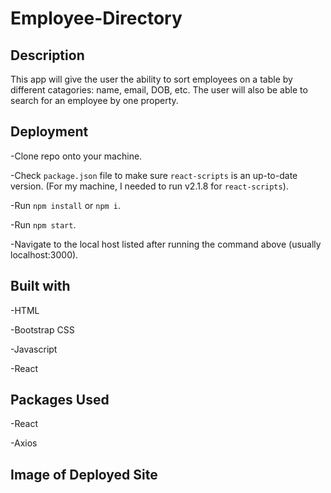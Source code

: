 # Employee-Directory

## Description

This app will give the user the ability to sort employees on a table by different catagories: name, email, DOB, etc.  The user will also be able to search for an employee by one property.

## Deployment

-Clone repo onto your machine.

-Check `package.json` file to make sure `react-scripts` is an up-to-date version.  (For my machine, I needed to run v2.1.8 for `react-scripts`).

-Run `npm install` or `npm i`.

-Run `npm start`.

-Navigate to the local host listed after running the command above (usually localhost:3000).


## Built with

-HTML

-Bootstrap CSS

-Javascript

-React

## Packages Used

-React

-Axios

## Image of Deployed Site

